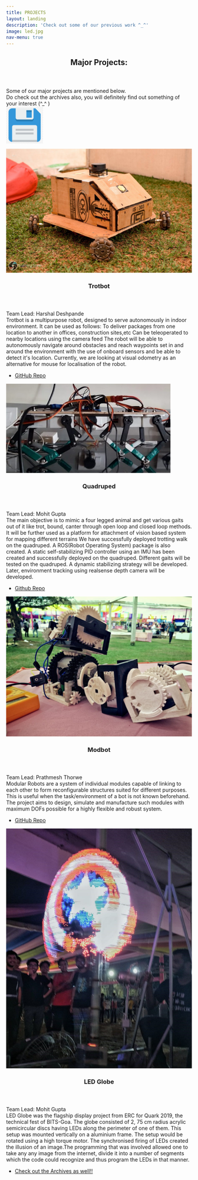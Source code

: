 ```yaml
---
title: PROJECTS
layout: landing
description: 'Check out some of our previous work ^_^'
image: led.jpg
nav-menu: true
---
```


<!-- Main -->
<div id="main">

<!-- One -->
<section id="one">
	<div class="inner">
		<header class="major">
			<h2>Major Projects:</h2>
		</header>
		<p>
		Some of our major projects are mentioned below.<br>
		Do check out the archives also, you will definitely find out something of your interest (^_^ )<br> 
		<a href="archive.erc to be inserted">
		<img src="disk.png"
			width="100" height="100" alt="floppy disk" style="vertical-align:middle">
		</a>
		<!--<a href="archive.erc to be inserted">Click here or on the flopp disk to access archive
		</a>-->
		</p>
	</div>
</section>

<!-- Two -->
<section id="two" class="spotlights">
	<section>
		<a href="https://github.com/ERC-BPGC/Trotbot" class="image">
			<img src="trotbot.jpeg" alt="" data-position="center center" />
		</a>
		<div class="content">
			<div class="inner">
				<header class="major">
					<h3>Trotbot</h3>
				</header>
				<p>Team Lead: Harshal Deshpande <br>
						Trotbot is a multipurpose robot, designed to serve autonomously in indoor environment. It can be used as follows:
						To deliver packages from one location to another in offices, construction sites,etc
						Can be teleoperated to nearby locations using the camera feed
						The robot will be able to autonomously navigate around obstacles and reach waypoints set in and around the environment with the use of onboard sensors and be able to detect it's location.
						Currently, we are looking at visual odometry as an alternative for mouse for localisation of the robot.	</p>
				<ul class="actions">
					<li><a href="https://github.com/ERC-BPGC/Trotbot" class="button">GitHub Repo</a></li>
				</ul>
			</div>
		</div>
	</section>
	<section>
		<a href="https://github.com/MohitGupta007/Quadruped_BPGC" class="image">
			<img src="quad.png" alt="" data-position="top center" />
		</a>
		<div class="content">
			<div class="inner">
				<header class="major">
					<h3>Quadruped</h3>
				</header>
				<p>Team Lead: Mohit Gupta<br>
				The main objective is to mimic a four legged animal and get various gaits out of it like trot, bound, canter through open loop and closed loop methods. It will be further used as a platform for attachment of vision based system for mapping different terrains
				We have successfully deployed trotting walk on the quadruped. A ROS(Robot Operating System) package is also created. A static self-stabilizing PID controller using an IMU has been created and successfully deployed on the quadruped.
				Different gaits will be tested on the quadruped. A dynamic stabilizing strategy will be developed. Later, environment tracking using realsense depth camera will be developed.
				</p>
				<ul class="actions">
					<li><a href="https://github.com/MohitGupta007/Quadruped_BPGC" class="button">Github Repo</a></li>
				</ul>
			</div>
		</div>
	</section>
	<section>
		<a href="https://github.com/rmvanarse/modbot2" class="image">
			<img src="mod.jpeg" alt="" data-position="25% 25%" />
		</a>
		<div class="content">
			<div class="inner">
				<header class="major">
					<h3>Modbot</h3>
				</header>
				<p>Team Lead: Prathmesh Thorwe <br>
				Modular Robots are a system of individual modules capable of linking to each other to form reconfigurable structures suited for different purposes. This is useful when the task/environment of a bot is not known beforehand.
				The project aims to design, simulate and manufacture such modules with maximum DOFs possible for a highly flexible and robust system.
				</p>
				<ul class="actions">
					<li><a href="https://github.com/rmvanarse/modbot2" class="button">GitHub Repo</a></li>
				</ul>
			</div>
		</div>
	</section>
	<section>
		<a href="https://github.com/ERC-BPGC" class="image">
			<img src="led.jpeg" alt="" data-position="25% 25%" />
		</a>
		<div class="content">
			<div class="inner">
				<header class="major">
					<h3>LED Globe</h3>
				</header>
				<p>Team Lead: Mohit Gupta <br>
				LED Globe was the flagship display project from ERC for Quark 2019, the technical fest of BITS-Goa.
				The globe consisted of 2, 75 cm radius acrylic semicircular discs having LEDs along the perimeter of one of them. This setup was mounted vertically on a aluminium frame. The setup would be rotated using a high torque motor. The synchronised firing of LEDs created the illusion of an image.The programming that was involved allowed one to take any any image from the internet, divide it into a number of segments which the code could recognize and thus program the LEDs in that manner.
				</p>	
				<ul class="actions">
					<li><a href="insert archive link" class="button">Check out the Archives as well!!</a></li>
				</ul>
			</div>
		</div>		
	</section>
</section>
</div>
